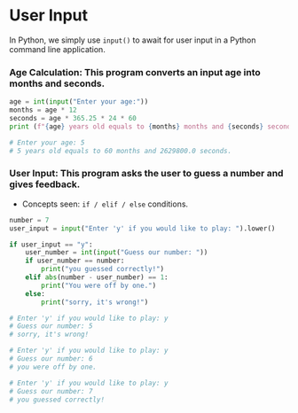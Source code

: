 # User Input

In Python, we simply use `input()` to await for user input in a Python command line application.

### Age Calculation: This program converts an input age into months and seconds.

```python
age = int(input("Enter your age:"))
months = age * 12
seconds = age * 365.25 * 24 * 60
print (f"{age} years old equals to {months} months and {seconds} seconds.")

# Enter your age: 5
# 5 years old equals to 60 months and 2629800.0 seconds.
```

### User Input: This program asks the user to guess a number and gives feedback.

- Concepts seen: `if / elif / else` conditions.

```python
number = 7
user_input = input("Enter 'y' if you would like to play: ").lower()

if user_input == "y":
    user_number = int(input("Guess our number: "))
    if user_number == number:
        print("you guessed correctly!")
    elif abs(number - user_number) == 1:
        print("You were off by one.")
    else:
        print("sorry, it's wrong!")

# Enter 'y' if you would like to play: y
# Guess our number: 5
# sorry, it's wrong!

# Enter 'y' if you would like to play: y
# Guess our number: 6
# you were off by one.

# Enter 'y' if you would like to play: y
# Guess our number: 7
# you guessed correctly!
```

